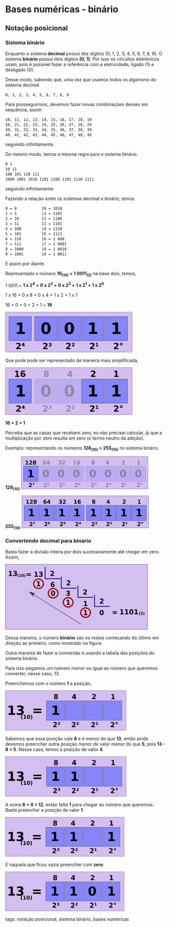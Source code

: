 # Bases numéricas - binário

## Notação posicional

### Sistema binário

Enquanto o sistema **decimal** possui dez dígitos (0, 1, 2, 3, 4, 5, 6, 7, 8, 9). O sistema **binário** possui dois dígitos **(0, 1)**. Por isso os circuitos eletrônicos usam, pois é possível fazer a referência com a eletricidade; ligado (1) e desligado (0).

Desse modo, sabendo que, uma vez que usamos todos os algarismo do sistema decimal

```
0, 1, 2, 3, 4, 5, 6, 7, 8, 9
```

Para prosseguirmos, devemos fazer novas combinações desses em sequência, assim

```
10, 11, 12, 13, 14, 15, 16, 17, 18, 19
20, 21, 22, 23, 24, 25, 26, 27, 28, 29
30, 31, 32, 33, 34, 35, 36, 37, 38, 39
40, 41, 42, 43, 44, 45, 46, 47, 48, 49
```

seguindo infinitamente.

Do mesmo modo, temos a mesma regra para o sistema binário.

```
0 1
10 11
100 101 110 111 
1000 1001 1010 1101 1100 1101 1110 1111
```

seguindo infinitamente.

Fazendo a relação entre os sistemas decimal e binário, temos

```
0 = 0           10 = 1010
1 = 1           11 = 1101
2 = 10          12 = 1100
3 = 11          13 = 1101
4 = 100         14 = 1110
5 = 101         15 = 1111
6 = 110         16 = 1 000
7 = 111         17 = 1 0001
8 = 1000        18 = 1 0010
9 = 1001        19 = 1 0011
```

E assim por diante.

Representado o número **19<sub>(10)</sub> = 1 0011<sub>(2)</sub>** na base dois, temos,

1 0011 = **1 x 2<sup>4</sup> + 0 x 2<sup>3</sup> + 0 x 2<sup>2</sup> + 1 x 2<sup>1</sup> + 1 x 2<sup>0</sup>**

1 x 16 + 0 x 8 + 0 x 4 + 1 x 2 + 1 x 1

16 + 0 + 0 + 2 + 1 = **19**

![representação binário](img/p0001-0.png)

Que pode pode ser representado de maneira mais simplificada,

![representação binária simplificada](img/p0001-1.png)

**16 + 2 + 1**

Perceba que as casas que recebem zero, eu não precisei calcular, já que a multiplicação por zero resulta em zero (o termo neutro da adição).

Exemplo: representando os números **128<sub>(10)</sub>** e **255<sub>(10)</sub>** no sistema binário.

**128<sub>(10)</sub>**
![128 em binário](img/p0001-2.png)

**255<sub>(10)</sub>**
![255 em binário](img/p0001-3.png)

### Convertendo decimal para binário

Basta fazer a divisão inteira por dois sucessivamente até chegar em zero. Assim,

![divisão por dois](img/p0001-4.png)

Dessa maneira, o número **binário** são os restos começando do último em direção ao primeiro, como mostrado na figura.

Outra maneira de fazer a conversão é usando a tabela das posições do sistema binário.

Para isso pegamos um número menor ou igual ao número que queremos converter, nesse caso, 13.

Preenchemos com o número **1** a posição,

![primeiro passo conversão](img/p0001-5.png)

Sabemos que essa posição vale **8** e é menor do que **13**, então ainda devemos preencher outra posição menor de valor menor do que **5**, pois **13 - 8 = 5**. Nesse caso, temos a posição de valor **4**.

![segundo passo conversão](img/p0001-6.png)

A soma **8 + 4 = 12**, então falta **1** para chegar ao número que queremos. Basta preencher a posição de valor **1**.

![terceiro passo conversão](img/p0001-7.png)

E naquela que ficou vazia preencher com **zero**.

![quarto passo conversão](img/p0001-8.png)

tags: notação posicional, sistema binário, bases numéricas
